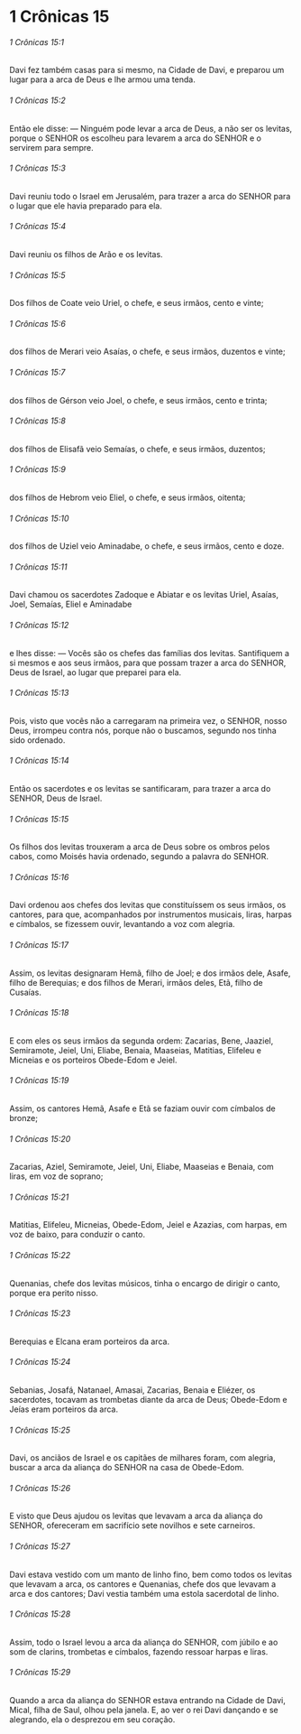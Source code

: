 # 1 Crônicas 15

###### 1 Crônicas 15:1

Davi fez também casas para si mesmo, na Cidade de Davi, e preparou um lugar para a arca de Deus e lhe armou uma tenda.

###### 1 Crônicas 15:2

Então ele disse: — Ninguém pode levar a arca de Deus, a não ser os levitas, porque o SENHOR os escolheu para levarem a arca do SENHOR e o servirem para sempre.

###### 1 Crônicas 15:3

Davi reuniu todo o Israel em Jerusalém, para trazer a arca do SENHOR para o lugar que ele havia preparado para ela.

###### 1 Crônicas 15:4

Davi reuniu os filhos de Arão e os levitas.

###### 1 Crônicas 15:5

Dos filhos de Coate veio Uriel, o chefe, e seus irmãos, cento e vinte;

###### 1 Crônicas 15:6

dos filhos de Merari veio Asaías, o chefe, e seus irmãos, duzentos e vinte;

###### 1 Crônicas 15:7

dos filhos de Gérson veio Joel, o chefe, e seus irmãos, cento e trinta;

###### 1 Crônicas 15:8

dos filhos de Elisafã veio Semaías, o chefe, e seus irmãos, duzentos;

###### 1 Crônicas 15:9

dos filhos de Hebrom veio Eliel, o chefe, e seus irmãos, oitenta;

###### 1 Crônicas 15:10

dos filhos de Uziel veio Aminadabe, o chefe, e seus irmãos, cento e doze.

###### 1 Crônicas 15:11

Davi chamou os sacerdotes Zadoque e Abiatar e os levitas Uriel, Asaías, Joel, Semaías, Eliel e Aminadabe

###### 1 Crônicas 15:12

e lhes disse: — Vocês são os chefes das famílias dos levitas. Santifiquem a si mesmos e aos seus irmãos, para que possam trazer a arca do SENHOR, Deus de Israel, ao lugar que preparei para ela.

###### 1 Crônicas 15:13

Pois, visto que vocês não a carregaram na primeira vez, o SENHOR, nosso Deus, irrompeu contra nós, porque não o buscamos, segundo nos tinha sido ordenado.

###### 1 Crônicas 15:14

Então os sacerdotes e os levitas se santificaram, para trazer a arca do SENHOR, Deus de Israel.

###### 1 Crônicas 15:15

Os filhos dos levitas trouxeram a arca de Deus sobre os ombros pelos cabos, como Moisés havia ordenado, segundo a palavra do SENHOR.

###### 1 Crônicas 15:16

Davi ordenou aos chefes dos levitas que constituíssem os seus irmãos, os cantores, para que, acompanhados por instrumentos musicais, liras, harpas e címbalos, se fizessem ouvir, levantando a voz com alegria.

###### 1 Crônicas 15:17

Assim, os levitas designaram Hemã, filho de Joel; e dos irmãos dele, Asafe, filho de Berequias; e dos filhos de Merari, irmãos deles, Etã, filho de Cusaías.

###### 1 Crônicas 15:18

E com eles os seus irmãos da segunda ordem: Zacarias, Bene, Jaaziel, Semiramote, Jeiel, Uni, Eliabe, Benaia, Maaseias, Matitias, Elifeleu e Micneias e os porteiros Obede-Edom e Jeiel.

###### 1 Crônicas 15:19

Assim, os cantores Hemã, Asafe e Etã se faziam ouvir com címbalos de bronze;

###### 1 Crônicas 15:20

Zacarias, Aziel, Semiramote, Jeiel, Uni, Eliabe, Maaseias e Benaia, com liras, em voz de soprano;

###### 1 Crônicas 15:21

Matitias, Elifeleu, Micneias, Obede-Edom, Jeiel e Azazias, com harpas, em voz de baixo, para conduzir o canto.

###### 1 Crônicas 15:22

Quenanias, chefe dos levitas músicos, tinha o encargo de dirigir o canto, porque era perito nisso.

###### 1 Crônicas 15:23

Berequias e Elcana eram porteiros da arca.

###### 1 Crônicas 15:24

Sebanias, Josafá, Natanael, Amasai, Zacarias, Benaia e Eliézer, os sacerdotes, tocavam as trombetas diante da arca de Deus; Obede-Edom e Jeías eram porteiros da arca.

###### 1 Crônicas 15:25

Davi, os anciãos de Israel e os capitães de milhares foram, com alegria, buscar a arca da aliança do SENHOR na casa de Obede-Edom.

###### 1 Crônicas 15:26

E visto que Deus ajudou os levitas que levavam a arca da aliança do SENHOR, ofereceram em sacrifício sete novilhos e sete carneiros.

###### 1 Crônicas 15:27

Davi estava vestido com um manto de linho fino, bem como todos os levitas que levavam a arca, os cantores e Quenanias, chefe dos que levavam a arca e dos cantores; Davi vestia também uma estola sacerdotal de linho.

###### 1 Crônicas 15:28

Assim, todo o Israel levou a arca da aliança do SENHOR, com júbilo e ao som de clarins, trombetas e címbalos, fazendo ressoar harpas e liras.

###### 1 Crônicas 15:29

Quando a arca da aliança do SENHOR estava entrando na Cidade de Davi, Mical, filha de Saul, olhou pela janela. E, ao ver o rei Davi dançando e se alegrando, ela o desprezou em seu coração.

